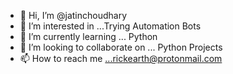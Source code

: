 - 👋 Hi, I’m @jatinchoudhary
- 👀 I’m interested in ...Trying Automation Bots
- 🌱 I’m currently learning ... Python
- 💞️ I’m looking to collaborate on ... Python Projects
- 📫 How to reach me ...rickearth@protonmail.com

<!---
jatinchoudhary/jatinchoudhary is a ✨ special ✨ repository because its `README.md` (this file) appears on your GitHub profile.
You can click the Preview link to take a look at your changes.
--->
